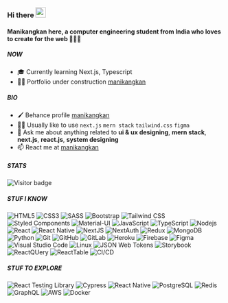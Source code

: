 ### Hi there <img src="https://media.giphy.com/media/hvRJCLFzcasrR4ia7z/giphy.gif" width="24"/>

#### Manikangkan here, a computer engineering student from India who loves to create for the web 🧑🏻‍💻

##### NOW
- 🎓 Currently learning Next.js, Typescript
- 👷🏻 Portfolio under construction [manikangkan
](https://manikangkandas.vercel.app/)

##### BIO
- 🖌️ Behance profile [manikangkan](https://www.behance.net/manikangkan)
- 👷‍♂️ Usually like to use `next.js` `mern stack` `tailwind.css` `figma`
- 🫡 Ask me about anything related to **ui & ux designing**, **mern stack**, **next.js**, **react.js**, **system designing**
- 📫 React me at [manikangkan](https://www.linkedin.com/in/manikangkandas/)

##### STATS

<p>
  <img src="https://visitor-badge.glitch.me/badge?page_id=manikangkandas" alt="Visitor badge"/>
</p>

##### STUF I KNOW

![HTML5](https://img.shields.io/badge/-HTML5-E34F26?style=flat-square&logo=html5&logoColor=white)
![CSS3](https://img.shields.io/badge/-CSS3-1572B6?style=flat-square&logo=css3)
![SASS](https://img.shields.io/badge/-SASS-CC6699?style=flat-square&logo=sass&logoColor=white)
![Bootstrap](https://img.shields.io/badge/-Bootstrap-7952B3?style=flat-square&logo=bootstrap&logoColor=white)
![Tailwind CSS](https://img.shields.io/badge/-TailwindCSS-38B2AC?style=flat-square&logo=tailwind-css&logoColor=white)
![Styled Components](https://img.shields.io/badge/-StyledComponents-DB7093?style=flat-square&logo=styled-components&logoColor=white)
![Material-UI](https://img.shields.io/badge/-MaterialUI-0081CB?style=flat-square&logo=material-ui)
![JavaScript](https://img.shields.io/badge/-JavaScript-F7DF1E?style=flat-square&logo=javascript&logoColor=black)
![TypeScript](https://img.shields.io/badge/-TypeScript-007ACC?style=flat-square&logo=typescript&logoColor=white)
![Nodejs](https://img.shields.io/badge/-Nodejs-339933?style=flat-square&logo=Node.js&logoColor=white)
![React](https://img.shields.io/badge/-React-61DAFB?style=flat-square&logo=react&logoColor=black)
![React Native](https://img.shields.io/badge/-ReactNative-F24E1E?style=flat-square&logo=react&logoColor=black)
![NextJS](https://img.shields.io/badge/-Next.js-000000?style=flat-square&logo=next.js)
![NextAuth](https://img.shields.io/badge/-NextAuth-000000?style=flat-square&logo=next.js)
![Redux](https://img.shields.io/badge/-Redux-764ABC?style=flat-square&logo=redux)
![MongoDB](https://img.shields.io/badge/-MongoDB-47A248?style=flat-square&logo=mongodb&logoColor=white)
![Python](https://img.shields.io/badge/-Python-3776AB?style=flat-square&logo=Python&logoColor=white)
![Git](https://img.shields.io/badge/-Git-black?style=flat-square&logo=git)
![GitHub](https://img.shields.io/badge/-GitHub-181717?style=flat-square&logo=github)
![GitLab](https://img.shields.io/badge/-GitLab-181717?style=flat-square&logo=gitlab)
![Heroku](https://img.shields.io/badge/-Heroku-430098?style=flat-square&logo=heroku)
![Firebase](https://img.shields.io/badge/-Firebase-FFCA28?style=flat-square&logo=firebase&logoColor=black)
![Figma](https://img.shields.io/badge/-Figma-F24E1E?style=flat-square&logo=figma&logoColor=white)
![Visual Studio Code](https://img.shields.io/badge/-VSCode-007ACC?style=flat-square&logo=visual-studio-code&logoColor=white)
![Linux](https://img.shields.io/badge/-Linux-FCC624?style=flat-square&logo=linux&logoColor=black)
![JSON Web Tokens](https://img.shields.io/badge/-JWT-000000?style=flat-square&logo=json-web-tokens&logoColor=white)
![Storybook](https://img.shields.io/badge/-Storybook-FF4785?style=flat-square&logo=storybook&logoColor=white)
![ReactQUery](https://img.shields.io/badge/-ReactQuery-EF4444?style=flat-square&logo=reactQuery&logoColor=white)
![ReactTable](https://img.shields.io/badge/-ReactTable-EF4444?style=flat-square&logo=reactTable&logoColor=white)
![CI/CD](https://img.shields.io/badge/-CI/CD-61DAFB?style=flat-square&logo)

##### STUF TO EXPLORE

![React Testing Library](https://img.shields.io/badge/-RTL-E33332?style=flat-square&logo=testing-library&logoColor=white)
![Cypress](https://img.shields.io/badge/-Cypress-17202C?style=flat-square&logo=cypress&logoColor=white)
![React Native](https://img.shields.io/badge/-ReactNative-61DAFB?style=flat-square&logo=react&logoColor=black)
![PostgreSQL](https://img.shields.io/badge/-PostgreSQL-336791?style=flat-square&logo=postgresql&logoColor=white)
![Redis](https://img.shields.io/badge/-Redis-DC382D?style=flat-square&logo=redis&logoColor=white)
![GraphQL](https://img.shields.io/badge/-GraphQL-E10098?style=flat-square&logo=graphql&logoColor=white)
![AWS](https://img.shields.io/badge/-AWS-232F3E?style=flat-square&logo=amazon-aws)
![Docker](https://img.shields.io/badge/-Docker-2496ED?style=flat-square&logo=docker&logoColor=white)

